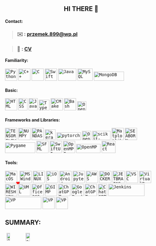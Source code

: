 <!DOCTYPE html>
<html>
    <body>
        <head>
            <span align="center">
                <h2>HI THERE 👋</h2>
            </span>
        </head>
        <h4>Contact:</h4>
        <section>
            <blockquote>
                <h3>✉️ : <a href="mailto:przemek.899@wp.pl">przemek.899@wp.pl</a></h3>
            </blockquote>
            <blockquote>
                <h3>📄 : <a href="https://github.com/przemek890/przemek890/blob/main/Przemyslaw_Janiszewski_CV.pdf">CV</a></h3>
            </blockquote>
        </section>
        <!----------------------------------------------------------------------------------------------------------------------------------------------------------------------------------------------------------------------------------------->
        <h4>Familiarity:</h4>
        <section>
            <a href="https://www.python.org/" target="_blank" rel="noreferrer">  <kbd> <img src="https://img.icons8.com/color/512/python.png" alt="Python" width="40" height="40"/></a>
            <a href="https://isocpp.org/" target="_blank" rel="noreferrer">  <kbd> <img src="https://img.icons8.com/color/512/c-plus-plus-logo.png" alt="C++" width="40" height="40"/></a>
            <a href="https://www.learn-c.org/" target="_blank" rel="noreferrer">  <kbd> <img src="https://img.icons8.com/color/512/c-programming.png" alt="C" width="40" height="40"/></a>
            <a href="https://developer.apple.com/swift/"target="_blank" rel="noreferrer">  <kbd><img src="https://img.icons8.com/color/512/swift.png" alt="Swift" width="40" height="40"/></a>
            <a href="https://www.java.com/pl/"target="_blank" rel="noreferrer">  <kbd><img src="https://1000logos.net/wp-content/uploads/2020/09/Java-Logo.png" alt="Java" width="60" height="40"/></a>
            <a href="https://www.mysql.com/"target="_blank" rel="noreferrer">  <kbd><img src="https://www.mysql.com/common/logos/logo-mysql-170x115.png" alt="MySQL" width="50" height="40"/></a>
            <a href="https://www.mongodb.com/"target="_blank" rel="noreferrer">  <kbd><img src="https://upload.wikimedia.org/wikipedia/commons/thumb/9/93/MongoDB_Logo.svg/1024px-MongoDB_Logo.svg.png" alt="MongoDB" width="100" height="30"/></a>
        </section>
        <!----------------------------------------------------------------------------------------------------------------------------------------------------------------------------------------------------------------------------------------->
        <h4>Basic:</h4>
        <section>
            <a href="https://html.com/"target="_blank" rel="noreferrer">  <kbd><img src="https://maftadbir.com/wp-content/uploads/2023/02/HTML5_logo_and_wordmark.svg.png" alt="HTML" width="40" height="40"/></a>
            <a href="https://www.css3.com/"target="_blank" rel="noreferrer">  <kbd><img src="https://upload.wikimedia.org/wikipedia/commons/thumb/d/d5/CSS3_logo_and_wordmark.svg/726px-CSS3_logo_and_wordmark.svg.png" alt="CSS" width="30" height="40"/></a>
            <a href="https://www.javascript.com/"target="_blank" rel="noreferrer">  <kbd><img src="https://upload.wikimedia.org/wikipedia/commons/thumb/d/d4/Javascript-shield.svg/1200px-Javascript-shield.svg.png" alt="Javascript" width="30" height="40"/></a>
            <a href="https://www.typescriptlang.org/"target="_blank" rel="noreferrer">  <kbd><img src="https://upload.wikimedia.org/wikipedia/commons/thumb/4/4c/Typescript_logo_2020.svg/2048px-Typescript_logo_2020.svg.png" alt="Typescript" width="35" height=35"/></a>
            <a href="https://cmake.org/"target="_blank" rel="noreferrer">  <kbd><img src="https://upload.wikimedia.org/wikipedia/commons/thumb/1/13/Cmake.svg/480px-Cmake.svg.png" alt="CMake" width="40" height="40"/></a>
            <a href="https://www.gnu.org/software/bash/"target="_blank" rel="noreferrer">  <kbd><img src="https://img.icons8.com/color/512/bash.png" alt="Bash" width="40" height="40"/></a>
            <a href="https://www.mathworks.com/products/matlab.html" rel="noreferrer">  <kbd><img src="https://upload.wikimedia.org/wikipedia/commons/thumb/2/21/Matlab_Logo.png/1144px-Matlab_Logo.png" alt="OpenMP" width="30" height="30"/></a>
        </section>
        <!----------------------------------------------------------------------------------------------------------------------------------------------------------------------------------------------------------------------------------------->
        <h4>Frameworks and Libraries:</h4>
        <section>
            <a href="https://www.tensorflow.org/?hl=en"target="_blank" rel="noreferrer">  <kbd><img src="https://img.icons8.com/color/512/tensorflow.png" alt="TENSORFLOW" width="40" height="40"/></a>
            <a href="https://numpy.org/"target="_blank" rel="noreferrer">  <kbd><img src="https://img.icons8.com/color/512/numpy.png" alt="NUMPY" width="40" height="40"/></a>
            <a href="https://pandas.pydata.org/"target="_blank" rel="noreferrer">  <kbd><img src="https://img.icons8.com/color/512/pandas.png" alt="PANDAS" width="40" height="40"/></a>
            <a href="https://keras.io/"target="_blank" rel="noreferrer">  <kbd><img src="https://upload.wikimedia.org/wikipedia/commons/thumb/a/ae/Keras_logo.svg/1024px-Keras_logo.svg.png" alt="keras" width="35" height="35"/></a>
            <a href="https://pytorch.org/"target="_blank" rel="noreferrer">  <kbd><img src="https://upload.wikimedia.org/wikipedia/commons/thumb/c/c6/PyTorch_logo_black.svg/1200px-PyTorch_logo_black.svg.png" alt="pytorch" width="80" height="25"/></a>
            <a href="https://opencv.org/"target="_blank" rel="noreferrer">  <kbd><img src="https://github.com/opencv/opencv/wiki/logo/OpenCV_logo_no_text.png" alt="OpenCV" width="30" height="30"/></a>
            <a href="https://scikit-learn.org/stable/"target="_blank" rel="noreferrer">  <kbd><img src="https://upload.wikimedia.org/wikipedia/commons/thumb/0/05/Scikit_learn_logo_small.svg/520px-Scikit_learn_logo_small.svg.png" alt="scikit-learn" width="60" height="30"/></a>
            <a href="https://matplotlib.org/"target="_blank" rel="noreferrer">  <kbd><img src="https://upload.wikimedia.org/wikipedia/commons/thumb/0/01/Created_with_Matplotlib-logo.svg/2048px-Created_with_Matplotlib-logo.svg.png" alt="Matplotlib" width="40" height="40"/></a>
            <a href="https://seaborn.pydata.org/"target="_blank" rel="noreferrer">  <kbd><img src="https://seeklogo.com/images/S/seaborn-logo-244EB2DEC5-seeklogo.com.png" alt="SEABORN" width="40" height="40"/></a>
            <a href="https://www.pygame.org"target="_blank" rel="noreferrer">  <kbd><img src="https://www.pygame.org/docs/_static/pygame_lofi.png" alt="Pygame" width="100" height="35"/></a>
            <a href="https://www.sfml-dev.org/"target="_blank" rel="noreferrer">  <kbd><img src="https://www.sfml-dev.org/download/goodies/sfml-icon-small.png" alt="SFML" width="40" height="40"/></a>
            <a href="https://developer.apple.com/xcode/swiftui/"target="_blank" rel="noreferrer">  <kbd><img src="https://developer.apple.com/assets/elements/icons/swiftui/swiftui-96x96_2x.png" alt="SwiftUI" width="40" height="40"/></a>
            <a href="https://www.open-mpi.org/"target="_blank" rel="noreferrer">  <kbd><img src="https://www.open-mpi.org/images/open-mpi-logo.png" alt="OpenMPI" width="40" height="40"/></a>
            <a href="https://www.openmp.org/"target="_blank" rel="noreferrer">  <kbd><img src="https://upload.wikimedia.org/wikipedia/commons/thumb/e/eb/OpenMP_logo.png/640px-OpenMP_logo.png" alt="OpenMP" width="80" height="30"/></a>
            <a href="https://react.dev/"target="_blank" rel="noreferrer">  <kbd><img src="https://upload.wikimedia.org/wikipedia/commons/thumb/a/a7/React-icon.svg/2300px-React-icon.svg.png" alt="React" width="46" height="40"/></a>
        </section>
        <!----------------------------------------------------------------------------------------------------------------------------------------------------------------------------------------------------------------------------------------->
        <h4>Tools:</h4>
        <section>
            <a href="https://support.apple.com/macos" target="_blank" rel="noreferrer">
                <kbd style="position: relative;">
                    <img src="https://upload.wikimedia.org/wikipedia/commons/c/c9/Finder_Icon_macOS_Big_Sur.png" alt="MacOS" width="40" height="40" style="position: relative; z-index: 1;"/>
                    <span style="position: absolute; top: 0; right: 0; color: red; font-size: 20px; z-index: 2;">❤️</span>
                </kbd>
            </a>
            <a href="https://www.microsoft.com/en-us/windows/get-windows-11" target="_blank" rel="noreferrer">  <kbd><img src="https://img.icons8.com/color/512/windows-11.png" alt="MS Windows" width="40" height="40"/></a>
            <a href="https://www.linux.org"target="_blank" rel="noreferrer">  <kbd><img src="https://img.icons8.com/color/512/linux--v1.png" alt="LINUX" width="40" height="40"/></a>
            <a href="https://www.apple.com"target="_blank" rel="noreferrer">  <kbd><img src="https://img.icons8.com/officel/512/mac-os.png" alt="iOS" width="40" height="40"/></a>
            <a href="https://www.android.com"target="_blank" rel="noreferrer">  <kbd><img src="https://www.freeiconspng.com/thumbs/android-icon/android-icon-png-1.png" alt="Android" width="40" height="40"/></a>
            <a href="https://jupyter.org/"target="_blank" rel="noreferrer">  <kbd><img src="https://img.icons8.com/fluency/512/jupyter.png" alt="Jupyter" width="40" height="40"/></a>
            <a href="https://aws.amazon.com/"target="_blank" rel="noreferrer">  <kbd><img src="https://img.icons8.com/color/512/amazon-web-services.png" alt="AWS" width="40" height="40"/></a>
            <a href="https://www.docker.com/"target="_blank" rel="noreferrer">  <kbd><img src="https://img.icons8.com/color/512/docker.png" alt="DOCKER" width="40" height="40"/></a>
            <a href="https://www.jetbrains.com/"target="_blank" rel="noreferrer">  <kbd><img src="https://img.icons8.com/color/512/jetbrains.png" alt="JETBRAINS" width="40" height="40"/></a>
            <a href="https://code.visualstudio.com/"target="_blank" rel="noreferrer">  <kbd><img src="https://img.icons8.com/fluency/512/visual-studio-code-2019.png" alt="VSC" width="40" height="40"/></a>
            <a href="https://www.virtualbox.org/"target="_blank" rel="noreferrer">  <kbd><img src="https://img.icons8.com/color/512/virtualbox.png" alt="VirtualBox" width="40" height="40"/></a>
            <a href="https://www.wireshark.org/"target="_blank" rel="noreferrer">  <kbd><img src="https://img.icons8.com/?size=512&id=rOHcpTUtCTjr&format=png" alt="WIRESHARK" width="40" height="40"/></a>
            <a href="https://www.uml.org/"target="_blank" rel="noreferrer">  <kbd><img src="https://upload.wikimedia.org/wikipedia/commons/thumb/d/d5/UML_logo.svg/400px-UML_logo.svg.png" alt="UML" width="40" height="40"/></a>
            <a href="https://www.microsoft.com/pl-pl/microsoft-365"target="_blank" rel="noreferrer">  <kbd><img src="https://upload.wikimedia.org/wikipedia/commons/thumb/0/0e/Microsoft_365_%282022%29.svg/512px-Microsoft_365_%282022%29.svg.png" alt="Office 365" width="40" height="40"/></a>
            <a href="https://www.gimp.org/"target="_blank" rel="noreferrer">  <kbd><img src="https://img.icons8.com/color/512/gimp.png" alt="GIMP" width="40" height="40"/></a>
            <a href="https://chat.openai.com/"target="_blank" rel="noreferrer">  <kbd><img src="https://img.icons8.com/nolan/512/chatgpt.png" alt="ChatGPT" width="40" height="40"/></a>
            <a href="https://bard.google.com/"target="_blank" rel="noreferrer">  <kbd><img src="https://upload.wikimedia.org/wikipedia/commons/thumb/f/f0/Google_Bard_logo.svg/1200px-Google_Bard_logo.svg.png" alt="Google Bard" width="40" height="40"/></a>
            <a href="https://git-scm.com"target="_blank" rel="noreferrer">  <kbd><img src="https://img.icons8.com/color/48/git.png" alt="ChatGPT" width="40" height="40"/></a>
            <a href="https://www.winehq.org/"target="_blank" rel="noreferrer">  <kbd><img src="https://upload.wikimedia.org/wikipedia/commons/thumb/a/a9/WINE-logo.svg/1280px-WINE-logo.svg.png" alt="ChatGPT" width="30" height="40"/></a>
            <a href="https://www.jenkins.io/"target="_blank" rel="noreferrer">  <kbd><img src="https://upload.wikimedia.org/wikipedia/commons/thumb/e/e3/Jenkins_logo_with_title.svg/2560px-Jenkins_logo_with_title.svg.png" alt="Jenkins" width="120" height="40"/></a>
            <a href="https://www.visual-paradigm.com/"_blank" rel="noreferrer">  <kbd><img src="https://upload.wikimedia.org/wikipedia/commons/e/e7/Visual_Paradigm_logo.png" alt="VP" width="120" height="40"/></a>
            <a href="https://kubernetes.io/"_blank" rel="noreferrer">  <kbd><img src="https://upload.wikimedia.org/wikipedia/commons/3/39/Kubernetes_logo_without_workmark.svg" alt="VP" width="40" height="40"/></a>
            <a href="https://www.xquartz.org/"_blank" rel="noreferrer">  <kbd><img src="https://img.informer.com/icons_mac/png/128/507/507678.png" alt="VP" width="40" height="40"/></a>
        </section>
        <!----------------------------------------------------------------------------------------------------------------------------------------------------------------------------------------------------------------------------------------->
        <h2>SUMMARY:</h2>
        <section>
            <div style="display: flex;">  
                <a href="https://github.com/anuraghazra/github-readme-stats" style="padding: 5px">
                    <img src="https://github-readme-stats.vercel.app/api?username=przemek890&show_icons=true&theme=transparent&" alt="Stats" style="width: 45%; height: auto;">
                </a>
                <a href="https://github.com/anuraghazra/github-readme-stats" style="padding: 5px">
                    <img src="https://github-readme-streak-stats.herokuapp.com/?user=przemek890&theme=transparent" alt="streak" style="width: 47%; height: auto;">
                </a>
            </div>
        </section>
    </body>
</html>



